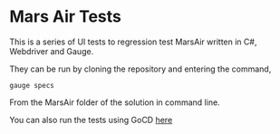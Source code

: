 Mars Air Tests
==============

This is a series of UI tests to regression test MarsAir written in C#, Webdriver and Gauge.  

They can be run by cloning the repository and entering the command, 

```
gauge specs
```

From the MarsAir folder of the solution in command line.

You can also run the tests using GoCD [here](http://52.210.186.79:8153/go/pipelines)

